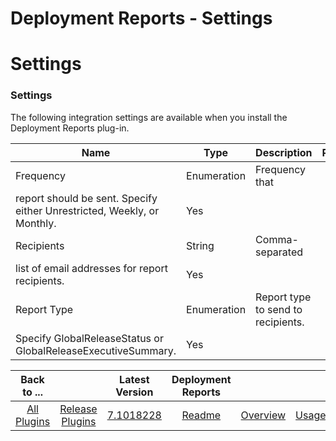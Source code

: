 
Deployment Reports - Settings
=============================

# Settings


### Settings




The following integration settings are available when you install the Deployment Reports plug-in.



| Name | Type | Description | Required |
| --- | --- | --- | --- |
| Frequency | Enumeration | Frequency that
report should be sent. Specify either Unrestricted, Weekly, or Monthly. | Yes |
| Recipients | String | Comma-separated
list of email addresses for report recipients. | Yes |
| Report Type | Enumeration | Report type to send to recipients.
Specify GlobalReleaseStatus or GlobalReleaseExecutiveSummary. | Yes |



|Back to ...||Latest Version|Deployment Reports ||||
| :---: | :---: | :---: | :---: | :---: | :---: | :---: |
|[All Plugins](../../index.md)|[Release Plugins](../README.md)|[7.1018228](https://raw.githubusercontent.com/UrbanCode/IBM-UCR-PLUGINS/main/files/DeployReport/ucr-plugin-deployment-reports-7.1018228.zip)|[Readme](README.md)|[Overview](overview.md)|[Usage](usage.md)|[Downloads](downloads.md)|
